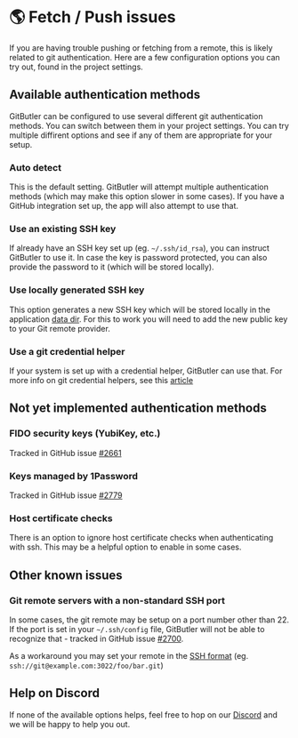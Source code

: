 # 🌎 Fetch / Push issues

If you are having trouble pushing or fetching from a remote, this is likely related to git authentication. Here are a few configuration options you can try out, found in the project settings.

## Available authentication methods

GitButler can be configured to use several different git authentication methods. You can switch between them in your project settings. You can try multiple diffirent options and see if any of them are appropriate for your setup.

### Auto detect

This is the default setting. GitButler will attempt multiple authentication methods (which may make this option slower in some cases). If you have a GitHub integration set up, the app will also attempt to use that.

### Use an existing SSH key

If already have an SSH key set up (eg. `~/.ssh/id_rsa`), you can instruct GitButler to use it. In case the key is password protected, you can also provide the password to it (which will be stored locally).

### Use locally generated SSH key

This option generates a new SSH key which will be stored locally in the application [data dir](../development/debugging.md#data-files). For this to work you will need to add the new public key to your Git remote provider.

### Use a git credential helper

If your system is set up with a credential helper, GitButler can use that. For more info on git credential helpers, see this [article](https://git-scm.com/doc/credential-helpers)

## Not yet implemented authentication methods

### FIDO security keys (YubiKey, etc.)

Tracked in GitHub issue [#2661](https://github.com/gitbutlerapp/gitbutler/issues/2661)

### Keys managed by 1Password

Tracked in GitHub issue [#2779](https://github.com/gitbutlerapp/gitbutler/issues/2779)

### Host certificate checks

There is an option to ignore host certificate checks when authenticating with ssh. This may be a helpful option to enable in some cases.

## Other known issues

### Git remote servers with a non-standard SSH port

In some cases, the git remote may be setup on a port number other than 22. If the port is set in your `~/.ssh/config` file, GitButler will not be able to recognize that - tracked in GitHub issue [#2700](https://github.com/gitbutlerapp/gitbutler/issues/2700).

As a workaround you may set your remote in the [SSH format](https://git-scm.com/book/en/v2/Git-on-the-Server-The-Protocols) (eg. `ssh://git@example.com:3022/foo/bar.git`)

## Help on Discord

If none of the available options helps, feel free to hop on our [Discord](https://discord.gg/MmFkmaJ42D) and we will be happy to help you out.
